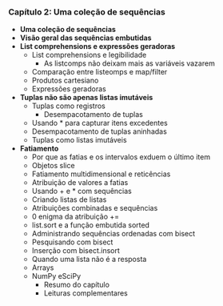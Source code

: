 ### Capítulo 2: Uma coleção de sequências  
- **Uma coleção de sequências**  
- **Visão geral das sequências embutidas**  
- **List comprehensions e expressões geradoras**  
    - List comprehensions e legibilidade  
        - As listcomps não deixam mais as variáveis vazarem  
    - Comparação entre listeomps e map/filter  
    - Produtos cartesiano  
    - Expressões geradoras  
- **Tuplas não são apenas listas imutáveis**  
    - Tuplas como registros  
        - Desempacotamento de tuplas  
    - Usando * para capturar itens excedentes  
    - Desempacotamento de tuplas aninhadas  
    - Tuplas como listas imutáveis  
- **Fatiamento**  
    - Por que as fatias e os intervalos exduem o último item  
    - Objetos slice
    - Fatiamento multidimensional e reticências  
    - Atribuição de valores a fatias  
    - Usando + e * com sequências  
    - Criando listas de listas  
    - Atribuições combinadas e sequências  
    - 0 enigma da atribuição +=  
    - list.sort e a função embutida sorted  
    - Administrando sequências ordenadas com bisect  
    - Pesquisando com bisect  
    - Inserção com bisect.insort  
    - Quando uma lista não é a resposta  
    - Arrays  
    - NumPy eSciPy  
        - Resumo do capítulo  
        - Leituras complementares  
